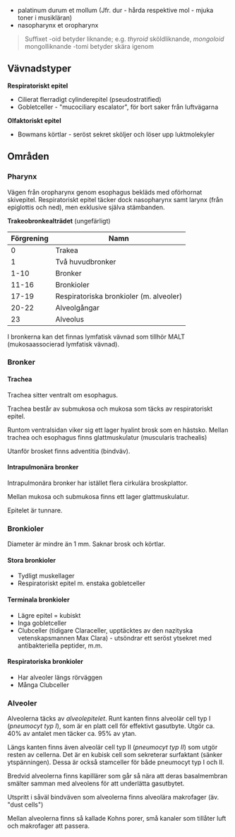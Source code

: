 - palatinum durum et mollum (Jfr. dur - hårda respektive mol - mjuka toner i musikläran)
- nasopharynx et oropharynx

> Suffixet
> -oid betyder liknande; e.g. *thyroid* sköldliknande, *mongoloid* mongolliknande
> -tomi betyder skära igenom

## Vävnadstyper
**Respiratoriskt epitel**
- Cilierat flerradigt cylinderepitel (pseudostratified)
- Gobletceller - "mucociliary escalator", för bort saker från luftvägarna

**Olfaktoriskt epitel**
- Bowmans körtlar - seröst sekret sköljer och löser upp luktmolekyler

## Områden
### Pharynx
Vägen från oropharynx genom esophagus bekläds med oförhornat skivepitel. Respiratoriskt epitel täcker dock nasopharynx samt larynx (från epiglottis och ned), men exklusive själva stämbanden.

**Trakeobronkealträdet** (ungefärligt)

| Förgrening | Namn                                    |
| ---------- | --------------------------------------- |
| 0          | Trakea                                  |
| 1          | Två huvudbronker                        |
| 1-10       | Bronker                                 |
| 11-16      | Bronkioler                              |
| 17-19      | Respiratoriska bronkioler (m. alveoler) |
| 20-22      | Alveolgångar                            |
| 23         | Alveolus                                |

I bronkerna kan det finnas lymfatisk vävnad som tillhör MALT (mukosaassocierad lymfatisk vävnad).
### Bronker
#### Trachea
Trachea sitter ventralt om esophagus.

Trachea består av submukosa och mukosa som täcks av respiratoriskt epitel.

Runtom ventralsidan viker sig ett lager hyalint brosk som en hästsko. Mellan trachea och esophagus finns glattmuskulatur (muscularis trachealis)

Utanför brosket finns adventitia (bindväv).
#### Intrapulmonära bronker
Intrapulmonära bronker har istället flera cirkulära broskplattor.

Mellan mukosa och submukosa finns ett lager glattmuskulatur.

Epitelet är tunnare.
### Bronkioler
Diameter är mindre än 1 mm. Saknar brosk och körtlar.
#### Stora bronkioler
- Tydligt muskellager
- Respiratoriskt epitel m. enstaka gobletceller
#### Terminala bronkioler
- Lägre epitel = kubiskt
- Inga gobletceller
- Clubceller (tidigare Claraceller, upptäcktes av den nazityska vetenskapsmannen Max Clara) - utsöndrar ett seröst ytsekret med antibakteriella peptider, m.m.

#### Respiratoriska bronkioler
- Har alveoler längs rörväggen
- Många Clubceller
### Alveoler
Alveolerna täcks av *alveolepitelet*. Runt kanten finns alveolär cell typ I (*pneumocyt typ I*), som är en platt cell för effektivt gasutbyte. Utgör ca. 40% av antalet men täcker ca. 95% av ytan.

Längs kanten finns även alveolär cell typ II (*pneumocyt typ II*) som utgör resten av cellerna. Det är en kubisk cell som sekreterar surfaktant (sänker ytspänningen). Dessa är också stamceller för både pneumocyt typ I och II.

Bredvid alveolerna finns kapillärer som går så nära att deras basalmembran smälter samman med alveolens för att underlätta gasutbytet.

Utspritt i såväl bindväven som alveolerna finns alveolära makrofager (äv. "dust cells") 

Mellan alveolerna finns så kallade Kohns porer, små kanaler som tillåter luft och makrofager att passera.